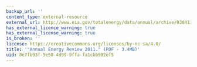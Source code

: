 ```yaml
---
backup_url: ''
content_type: external-resource
external_url: http://www.eia.gov/totalenergy/data/annual/archive/038411.pdf
has_external_licence_warning: true
has_external_license_warning: true
is_broken: ''
license: https://creativecommons.org/licenses/by-nc-sa/4.0/
title: '"Annual Energy Review 2011." (PDF - 3.4MB)'
uid: 0e7fb93f-5e50-4d99-9ffa-fa1cbb902ef5
---
```

